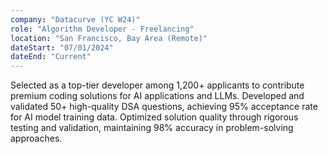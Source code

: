 ```yaml
---
company: "Datacurve (YC W24)"
role: "Algorithm Developer - Freelancing"
location: "San Francisco, Bay Area (Remote)"
dateStart: "07/01/2024"
dateEnd: "Current"
---
```


Selected as a top-tier developer among 1,200+ applicants to contribute premium coding solutions for AI applications and LLMs. Developed and validated 50+ high-quality DSA questions, achieving 95% acceptance rate for AI model training data. Optimized solution quality through rigorous testing and validation, maintaining 98% accuracy in problem-solving approaches.